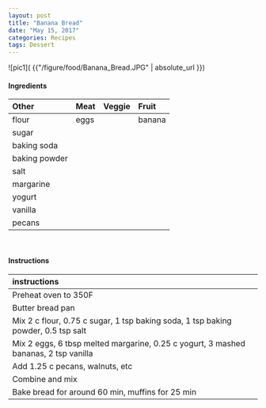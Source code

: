 ```yaml
---
layout: post
title: "Banana Bread"
date: "May 15, 2017"
categories: Recipes
tags: Dessert
---
```




![pic1]( {{"/figure/food/Banana_Bread.JPG" | absolute_url }})




#### Ingredients

<table class = "presenttab">
 <thead>
  <tr>
   <th style="text-align:left;"> Other </th>
   <th style="text-align:left;"> Meat </th>
   <th style="text-align:left;"> Veggie </th>
   <th style="text-align:left;"> Fruit </th>
  </tr>
 </thead>
<tbody>
  <tr>
   <td style="text-align:left;"> flour </td>
   <td style="text-align:left;"> eggs </td>
   <td style="text-align:left;">  </td>
   <td style="text-align:left;"> banana </td>
  </tr>
  <tr>
   <td style="text-align:left;"> sugar </td>
   <td style="text-align:left;">  </td>
   <td style="text-align:left;">  </td>
   <td style="text-align:left;">  </td>
  </tr>
  <tr>
   <td style="text-align:left;"> baking soda </td>
   <td style="text-align:left;">  </td>
   <td style="text-align:left;">  </td>
   <td style="text-align:left;">  </td>
  </tr>
  <tr>
   <td style="text-align:left;"> baking powder </td>
   <td style="text-align:left;">  </td>
   <td style="text-align:left;">  </td>
   <td style="text-align:left;">  </td>
  </tr>
  <tr>
   <td style="text-align:left;"> salt </td>
   <td style="text-align:left;">  </td>
   <td style="text-align:left;">  </td>
   <td style="text-align:left;">  </td>
  </tr>
  <tr>
   <td style="text-align:left;"> margarine </td>
   <td style="text-align:left;">  </td>
   <td style="text-align:left;">  </td>
   <td style="text-align:left;">  </td>
  </tr>
  <tr>
   <td style="text-align:left;"> yogurt </td>
   <td style="text-align:left;">  </td>
   <td style="text-align:left;">  </td>
   <td style="text-align:left;">  </td>
  </tr>
  <tr>
   <td style="text-align:left;"> vanilla </td>
   <td style="text-align:left;">  </td>
   <td style="text-align:left;">  </td>
   <td style="text-align:left;">  </td>
  </tr>
  <tr>
   <td style="text-align:left;"> pecans </td>
   <td style="text-align:left;">  </td>
   <td style="text-align:left;">  </td>
   <td style="text-align:left;">  </td>
  </tr>
</tbody>
</table>

<br>

#### Instructions

<table class = "presenttabnoh">
 <thead>
  <tr>
   <th style="text-align:left;"> instructions </th>
  </tr>
 </thead>
<tbody>
  <tr>
   <td style="text-align:left;"> Preheat oven to 350F </td>
  </tr>
  <tr>
   <td style="text-align:left;"> Butter bread pan </td>
  </tr>
  <tr>
   <td style="text-align:left;"> Mix 2 c flour, 0.75 c sugar, 1 tsp baking soda, 1 tsp baking powder, 0.5 tsp salt </td>
  </tr>
  <tr>
   <td style="text-align:left;"> Mix 2 eggs, 6 tbsp melted margarine, 0.25 c yogurt, 3 mashed bananas, 2 tsp vanilla </td>
  </tr>
  <tr>
   <td style="text-align:left;"> Add 1.25 c pecans, walnuts, etc </td>
  </tr>
  <tr>
   <td style="text-align:left;"> Combine and mix </td>
  </tr>
  <tr>
   <td style="text-align:left;"> Bake bread for around 60 min, muffins for 25 min </td>
  </tr>
</tbody>
</table>

